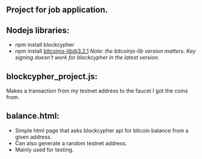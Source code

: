 ## Project for job application.
## Nodejs libraries:<br/>
* npm install blockcypher
* npm install bitcoinjs-lib@3.2.1
*Note: the bitcoinjs-lib version matters. Key signing doesn't work for blockcypher in the latest version.*
## blockcypher_project.js:<br/> 
Makes a transaction from my testnet address to the faucet I got the coins from.
## balance.html:<br/>
* Simple html page that asks blockcypher api for bitcoin balance from a given address.
* Can also generate a random testnet address.
* Mainly used for testing.
  
  
